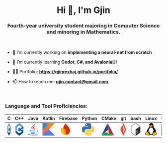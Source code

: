 <h1 align="center">Hi 👋, I'm Gjin</h1>
<h3 align="center">Fourth-year university student majoring in Computer Science and minoring in Mathematics.</h3>
<br />


- 🔭 I’m currently working on **implementing a neural-net from scratch**

- 🌱 I’m currently learning **Godot, C#, and AvaloniaUI**

- 🧑‍💻 Portfolio: **https://gjinrexhaj.github.io/portfolio/**

- 📫 How to reach me: **gjin.contact@gmail.com**

<p align="left">
</p>


<br />


<h3 align="left">Language and Tool Proficiencies:</h3>

| C                                                        | C++                                                          | Java                                                           | Kotlin                                                             | Firebase                                                               | Python                                                             | CMake                                                            | git                                                          | bash                                                           | Linux                                                            | QT                                                         |
|----------------------------------------------------------|--------------------------------------------------------------|----------------------------------------------------------------|--------------------------------------------------------------------|------------------------------------------------------------------------|--------------------------------------------------------------------|------------------------------------------------------------------|--------------------------------------------------------------|----------------------------------------------------------------|------------------------------------------------------------------|------------------------------------------------------------|
| <img src="Images/c.png" alt="C" width="36" height="40"/> | <img src="Images/c++.png" alt="C++" width="40" height="40"/> | <img src="Images/java.png" alt="Java" width="40" height="40"/> | <img src="Images/kotlin.png" alt="Kotlin" width="40" height="40"/> | <img src="Images/firebase.png" alt="Firebase" width="40" height="40"/> | <img src="Images/python.png" alt="Python" width="40" height="40"/> | <img src="Images/cmake.png" alt="CMake" width="40" height="40"/> | <img src="Images/git.png" alt="Git" width="40" height="40"/> | <img src="Images/bash.png" alt="Bash" width="40" height="40"/> | <img src="Images/linux.png" alt="Linux" width="40" height="40"/> | <img src="Images/qt.png" alt="QT" width="50" height="40"/> | 


<!--
<h3 align="left">Language and Tool Proficiencies:</h3>
<p align="left"> <img src="Images/c.png" alt="C" width="36" height="40"/>
                 <img src="Images/c++.png" alt="C++" width="40" height="40"/>
                 <img src="Images/java.png" alt="Java" width="40" height="40"/>
                 <img src="Images/kotlin.png" alt="Kotlin" width="40" height="40"/>
                 <img src="Images/firebase.png" alt="Firebase" width="40" height="40"/>
                 <img src="Images/python.png" alt="Python" width="40" height="40"/>
                 <img src="Images/cmake.png" alt="CMake" width="40" height="40"/>
                 <img src="Images/git.png" alt="Git" width="40" height="40"/>
                 <img src="Images/bash.png" alt="Bash" width="40" height="40"/>
                 <img src="Images/linux.png" alt="Linux" width="40" height="40"/>
                 <img src="Images/qt.png" alt="QT" width="50" height="40"/>
</p>
-->
